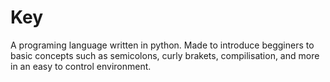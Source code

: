 # Key
A programing language written in python.  Made to introduce begginers to basic concepts such as semicolons, curly brakets, compilisation, and more in an easy to control environment.
